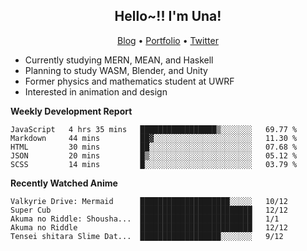 <h2 align="center">
  Hello~!! I'm Una!
</h2>

<p align="center">
  <a href="https://anarchy.website/">Blog</a> &bull;
  <a href="https://una-ada.github.io/">Portfolio</a> &bull;
  <a href="https://twitter.com/unaxiii">Twitter</a>
</p>

- Currently studying MERN, MEAN, and Haskell
- Planning to study WASM, Blender, and Unity
- Former physics and mathematics student at UWRF
- Interested in animation and design

**Weekly Development Report**

<!--START_SECTION:waka-->
```text
JavaScript   4 hrs 35 mins   █████████████████▒░░░░░░░   69.77 % 
Markdown     44 mins         ██▓░░░░░░░░░░░░░░░░░░░░░░   11.30 % 
HTML         30 mins         ██░░░░░░░░░░░░░░░░░░░░░░░   07.68 % 
JSON         20 mins         █▒░░░░░░░░░░░░░░░░░░░░░░░   05.12 % 
SCSS         14 mins         █░░░░░░░░░░░░░░░░░░░░░░░░   03.79 % 
```
<!--END_SECTION:waka-->

**Recently Watched Anime**

<!-- RECENT-ANIME:START -->

    Valkyrie Drive: Mermaid      ████████████████████░░░░░   10/12
    Super Cub                    █████████████████████████   12/12
    Akuma no Riddle: Shousha...  █████████████████████████   1/1
    Akuma no Riddle              █████████████████████████   12/12
    Tensei shitara Slime Dat...  ██████████████████░░░░░░░   9/12
<!-- RECENT-ANIME:END -->
